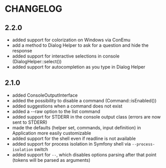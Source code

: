 CHANGELOG
=========

2.2.0
-----

 * added support for colorization on Windows via ConEmu
 * add a method to Dialog Helper to ask for a question and hide the response
 * added support for interactive selections in console (DialogHelper::select())
 * added support for autocompletion as you type in Dialog Helper

2.1.0
-----

 * added ConsoleOutputInterface
 * added the possibility to disable a command (Command::isEnabled())
 * added suggestions when a command does not exist
 * added a --raw option to the list command
 * added support for STDERR in the console output class (errors are now sent
	 to STDERR)
 * made the defaults (helper set, commands, input definition) in Application
	 more easily customizable
 * added support for the shell even if readline is not available
 * added support for process isolation in Symfony shell via
	 `--process-isolation` switch
 * added support for `--`, which disables options parsing after that point
	 (tokens will be parsed as arguments)
